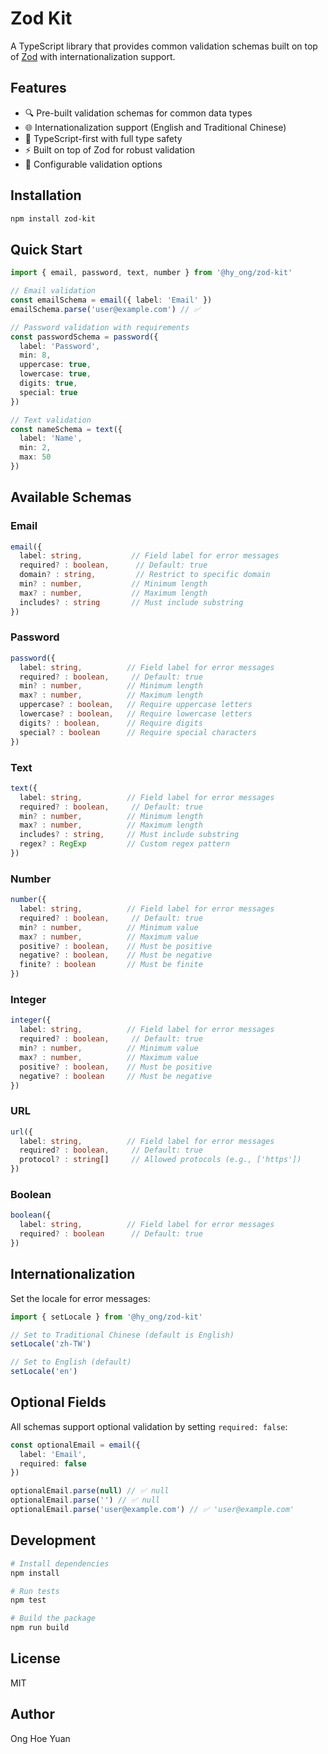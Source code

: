 # Zod Kit

A TypeScript library that provides common validation schemas built on top of [Zod](https://github.com/colinhacks/zod) with internationalization support.

## Features

- 🔍 Pre-built validation schemas for common data types
- 🌐 Internationalization support (English and Traditional Chinese)
- 📝 TypeScript-first with full type safety
- ⚡ Built on top of Zod for robust validation
- 🎯 Configurable validation options

## Installation

```bash
npm install zod-kit 
```

## Quick Start

```typescript
import { email, password, text, number } from '@hy_ong/zod-kit'

// Email validation
const emailSchema = email({ label: 'Email' })
emailSchema.parse('user@example.com') // ✅

// Password validation with requirements
const passwordSchema = password({
  label: 'Password',
  min: 8,
  uppercase: true,
  lowercase: true,
  digits: true,
  special: true
})

// Text validation
const nameSchema = text({
  label: 'Name',
  min: 2,
  max: 50
})
```

## Available Schemas

### Email

```typescript
email({
  label: string,           // Field label for error messages
  required? : boolean,      // Default: true
  domain? : string,         // Restrict to specific domain
  min? : number,           // Minimum length
  max? : number,           // Maximum length
  includes? : string       // Must include substring
})
```

### Password

```typescript
password({
  label: string,          // Field label for error messages
  required? : boolean,     // Default: true
  min? : number,          // Minimum length
  max? : number,          // Maximum length
  uppercase? : boolean,   // Require uppercase letters
  lowercase? : boolean,   // Require lowercase letters
  digits? : boolean,      // Require digits
  special? : boolean      // Require special characters
})
```

### Text

```typescript
text({
  label: string,          // Field label for error messages
  required? : boolean,     // Default: true
  min? : number,          // Minimum length
  max? : number,          // Maximum length
  includes? : string,     // Must include substring
  regex? : RegExp         // Custom regex pattern
})
```

### Number

```typescript
number({
  label: string,          // Field label for error messages
  required? : boolean,     // Default: true
  min? : number,          // Minimum value
  max? : number,          // Maximum value
  positive? : boolean,    // Must be positive
  negative? : boolean,    // Must be negative
  finite? : boolean       // Must be finite
})
```

### Integer

```typescript
integer({
  label: string,          // Field label for error messages
  required? : boolean,     // Default: true
  min? : number,          // Minimum value
  max? : number,          // Maximum value
  positive? : boolean,    // Must be positive
  negative? : boolean     // Must be negative
})
```

### URL

```typescript
url({
  label: string,          // Field label for error messages
  required? : boolean,     // Default: true
  protocol? : string[]     // Allowed protocols (e.g., ['https'])
})
```

### Boolean

```typescript
boolean({
  label: string,          // Field label for error messages
  required? : boolean      // Default: true
})
```

## Internationalization

Set the locale for error messages:

```typescript
import { setLocale } from '@hy_ong/zod-kit'

// Set to Traditional Chinese (default is English)
setLocale('zh-TW')

// Set to English (default)
setLocale('en')
```

## Optional Fields

All schemas support optional validation by setting `required: false`:

```typescript
const optionalEmail = email({
  label: 'Email',
  required: false
})

optionalEmail.parse(null) // ✅ null
optionalEmail.parse('') // ✅ null
optionalEmail.parse('user@example.com') // ✅ 'user@example.com'
```

## Development

```bash
# Install dependencies
npm install

# Run tests
npm test

# Build the package
npm run build
```

## License

MIT

## Author

Ong Hoe Yuan
